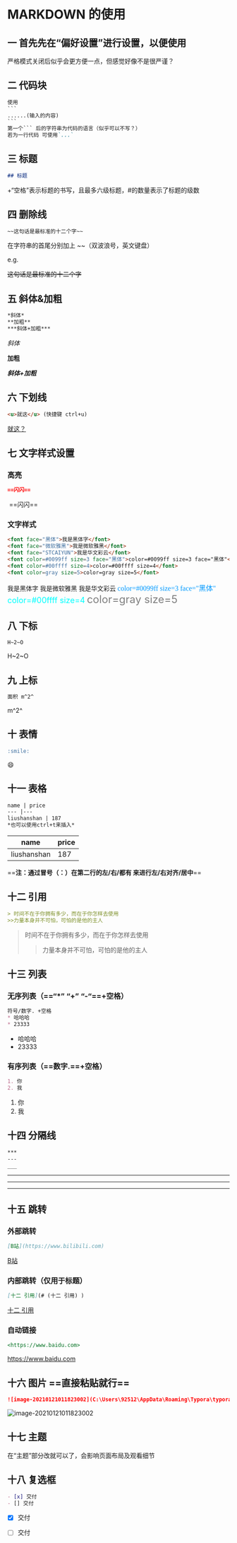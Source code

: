 # MARKDOWN 的使用

## 一 首先先在“偏好设置”进行设置，以便使用

严格模式关闭后似乎会更方便一点，但感觉好像不是很严谨？

## 二 代码块

```markdown
使用
​```
......(输入的内容)
​```
第一个``` 后的字符串为代码的语言（似乎可以不写？）
若为一行代码 可使用`...`
```

## 三 标题

```markdown
## 标题
```

+“空格”表示标题的书写，且最多六级标题，#的数量表示了标题的级数

## 四 删除线

```markdown
~~这句话是最标准的十二个字~~ 
```

在字符串的首尾分别加上 ~~（双波浪号，英文键盘）

e.g.

~~这句话是最标准的十二个字~~ 

## 五 斜体&加粗

```markdown 
*斜体*
**加粗**
***斜体+加粗***
```

*斜体*

**加粗**

***斜体+加粗***

## 六 下划线

```markdown
<u>就这</u> (快捷键 ctrl+u)
```

<u>就这？</u>

## 七 文字样式设置

### 高亮

```markdown
==闪闪==
```

​	==闪闪==

### 文字样式

``` markdown
<font face="黑体">我是黑体字</font> 
<font face="微软雅黑">我是微软雅黑</font>
<font face="STCAIYUN">我是华文彩云</font>
<font color=#0099ff size=3 face="黑体">color=#0099ff size=3 face="黑体"</font> 
<font color=#00ffff size=4>color=#00ffff size=4</font>
<font color=gray size=5>color=gray size=5</font>
```

<font face="黑体">我是黑体字</font> 
<font face="微软雅黑">我是微软雅黑</font>
<font face="STCAIYUN">我是华文彩云</font>
<font color=#0099ff size=3 face="黑体">color=#0099ff size=3 face="黑体"</font> 
<font color=#00ffff size=4>color=#00ffff size=4</font>
<font color=gray size=5>color=gray size=5</font>



## 八 下标

```markdown
H~2~O
```

H~2~O

## 九 上标

```markdown
面积 m^2^
```

m^2^

## 十 表情

```markdown
:smile:
```

:smile:

## 十一 表格

```markdown
name | price 
--- |--- 
liushanshan | 187
*也可以使用ctrl+t来插入*
```

| name        | price |
| ----------- | :---- |
| liushanshan | 187   |

==**注：通过冒号（：）在第二行的左/右/都有 来进行左/右对齐/居中**==

## 十二 引用

```markdown 
> 时间不在于你拥有多少，而在于你怎样去使用
>>力量本身并不可怕，可怕的是他的主人 
```



> 时间不在于你拥有多少，而在于你怎样去使用
>
> > 力量本身并不可怕，可怕的是他的主人

## 十三 列表

### 无序列表（==“*” “+” “-“==+空格）

```markdown
符号/数字. +空格
* 哈哈哈    
* 23333
```

* 哈哈哈    
* 23333

### 有序列表（==数字.==+空格）

```markdown
1. 你
2. 我
```

1. 你
2. 我

## 十四 分隔线

``` markdown
***
---
___
```

***

---

___

## 十五 跳转

### 外部跳转

``` markdown 
[B站](https://www.bilibili.com)
```

[B站](https://www.bilibili.com)

### 内部跳转（仅用于标题）

```markdown
[十二 引用](# (十二 引用) )
```

[十二 引用](# (十二 引用) )

### 自动链接

```markdown
<https://www.baidu.com>
```

<https://www.baidu.com>

## 十六 图片 ==直接粘贴就行==

```markdown
![image-20210121011823002](C:\Users\92512\AppData\Roaming\Typora\typora-user-images\image-20210121011823002.png)
```

![image-20210121011823002](C:\Users\92512\AppData\Roaming\Typora\typora-user-images\image-20210121011823002.png)

## 十七 主题

在“主题”部分改就可以了，会影响页面布局及观看细节

## 十八 复选框

``` markdown
- [x] 交付
- [] 交付
```

- [x] 交付

- [ ] 交付

